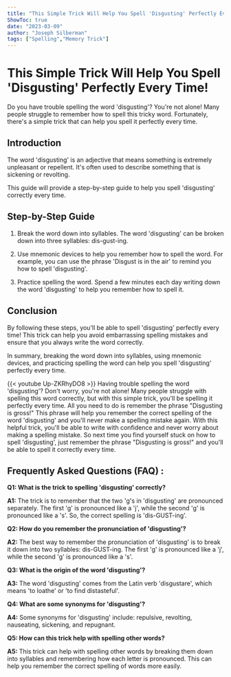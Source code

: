```yaml
---
title: "This Simple Trick Will Help You Spell 'Disgusting' Perfectly Every Time!"
ShowToc: true 
date: "2023-03-09"
author: "Joseph Silberman" 
tags: ["Spelling","Memory Trick"]
---
```

# This Simple Trick Will Help You Spell 'Disgusting' Perfectly Every Time!

Do you have trouble spelling the word 'disgusting'? You're not alone! Many people struggle to remember how to spell this tricky word. Fortunately, there's a simple trick that can help you spell it perfectly every time. 

## Introduction 

The word 'disgusting' is an adjective that means something is extremely unpleasant or repellent. It's often used to describe something that is sickening or revolting.

This guide will provide a step-by-step guide to help you spell 'disgusting' correctly every time. 

## Step-by-Step Guide

1. Break the word down into syllables. The word 'disgusting' can be broken down into three syllables: dis-gust-ing.

2. Use mnemonic devices to help you remember how to spell the word. For example, you can use the phrase 'Disgust is in the air' to remind you how to spell 'disgusting'.

3. Practice spelling the word. Spend a few minutes each day writing down the word 'disgusting' to help you remember how to spell it.

## Conclusion 

By following these steps, you'll be able to spell 'disgusting' perfectly every time! This trick can help you avoid embarrassing spelling mistakes and ensure that you always write the word correctly. 

In summary, breaking the word down into syllables, using mnemonic devices, and practicing spelling the word can help you spell 'disgusting' perfectly every time.

{{< youtube Up-ZKRhyDO8 >}} 
Having trouble spelling the word 'disgusting'? Don't worry, you're not alone! Many people struggle with spelling this word correctly, but with this simple trick, you'll be spelling it perfectly every time. All you need to do is remember the phrase "Disgusting is gross!" This phrase will help you remember the correct spelling of the word 'disgusting' and you'll never make a spelling mistake again. With this helpful trick, you'll be able to write with confidence and never worry about making a spelling mistake. So next time you find yourself stuck on how to spell 'disgusting', just remember the phrase "Disgusting is gross!" and you'll be able to spell it correctly every time.

## Frequently Asked Questions (FAQ) :
**Q1: What is the trick to spelling 'disgusting' correctly?**

**A1:** The trick is to remember that the two 'g's in 'disgusting' are pronounced separately. The first 'g' is pronounced like a 'j', while the second 'g' is pronounced like a 's'. So, the correct spelling is 'dis-GUST-ing'. 

**Q2: How do you remember the pronunciation of 'disgusting'?**

**A2:** The best way to remember the pronunciation of 'disgusting' is to break it down into two syllables: dis-GUST-ing. The first 'g' is pronounced like a 'j', while the second 'g' is pronounced like a 's'. 

**Q3: What is the origin of the word 'disgusting'?**

**A3:** The word 'disgusting' comes from the Latin verb 'disgustare', which means 'to loathe' or 'to find distasteful'. 

**Q4: What are some synonyms for 'disgusting'?**

**A4:** Some synonyms for 'disgusting' include: repulsive, revolting, nauseating, sickening, and repugnant. 

**Q5: How can this trick help with spelling other words?**

**A5:** This trick can help with spelling other words by breaking them down into syllables and remembering how each letter is pronounced. This can help you remember the correct spelling of words more easily.





